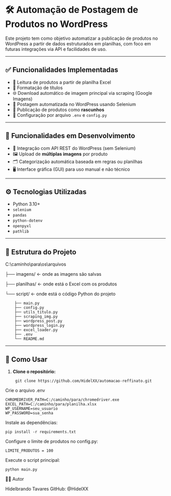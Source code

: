 # 🛠️ Automação de Postagem de Produtos no WordPress

Este projeto tem como objetivo automatizar a publicação de produtos no WordPress a partir de dados estruturados em planilhas, com foco em futuras integrações via API e facilidades de uso.

---

## ✅ Funcionalidades Implementadas

- 📄 Leitura de produtos a partir de planilha Excel
- 🧠 Formatação de títulos
- 🌐 Download automático de imagem principal via scraping (Google Imagens)
- 💬 Postagem automatizada no WordPress usando Selenium
- 💾 Publicação de produtos como **rascunhos**
- 🔐 Configuração por arquivo `.env` e `config.py`

---

## 🚧 Funcionalidades em Desenvolvimento

- 🔄 Integração com API REST do WordPress (sem Selenium)
- 🖼️ Upload de **múltiplas imagens** por produto
- 🗂️ Categorização automática baseada em regras ou planilhas
- 🖥️ Interface gráfica (GUI) para uso manual e não técnico

---

## ⚙️ Tecnologias Utilizadas

- Python 3.10+
- `selenium`
- `pandas`
- `python-dotenv`
- `openpyxl`
- `pathlib`

---

## 📂 Estrutura do Projeto


C:\caminho\para\os\arquivos

├── imagens/      ← onde as imagens são salvas

├── planilhas/    ← onde está o Excel com os produtos

└── script/       ← onde está o código Python do projeto

        ├── main.py
        ├── config.py
        ├── utils_titulo.py
        ├── scraping_img.py
        ├── wordpress_post.py
        ├── wordpress_login.py
        ├── excel_loader.py
        ├── .env
        └── README.md


---

## 🚀 Como Usar

1. **Clone o repositório:**

        git clone https://github.com/HidelXX/automacao-reffinato.git


Crie o arquivo .env
    
    CHROMEDRIVER_PATH=C:/caminho/para/chromedriver.exe
    EXCEL_PATH=C:/caminho/para/planilha.xlsx
    WP_USERNAME=seu_usuario
    WP_PASSWORD=sua_senha


Instale as dependências:

    pip install -r requirements.txt

 Configure o limite de produtos no config.py:

    LIMITE_PRODUTOS = 100

Execute o script principal:

    python main.py

👨‍💻 Autor

Hidelbrando Tavares
GitHub: @HidelXX
